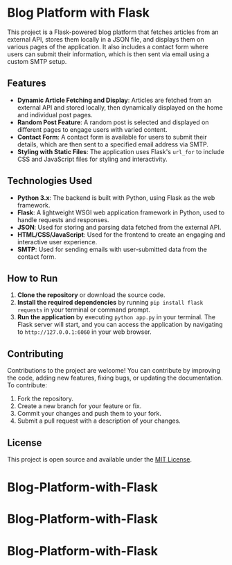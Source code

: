 # Blog Platform with Flask

This project is a Flask-powered blog platform that fetches articles from an external API, stores them locally in a JSON file, and displays them on various pages of the application. It also includes a contact form where users can submit their information, which is then sent via email using a custom SMTP setup.

## Features

- **Dynamic Article Fetching and Display**: Articles are fetched from an external API and stored locally, then dynamically displayed on the home and individual post pages.
- **Random Post Feature**: A random post is selected and displayed on different pages to engage users with varied content.
- **Contact Form**: A contact form is available for users to submit their details, which are then sent to a specified email address via SMTP.
- **Styling with Static Files**: The application uses Flask's `url_for` to include CSS and JavaScript files for styling and interactivity.

## Technologies Used

- **Python 3.x**: The backend is built with Python, using Flask as the web framework.
- **Flask**: A lightweight WSGI web application framework in Python, used to handle requests and responses.
- **JSON**: Used for storing and parsing data fetched from the external API.
- **HTML/CSS/JavaScript**: Used for the frontend to create an engaging and interactive user experience.
- **SMTP**: Used for sending emails with user-submitted data from the contact form.

## How to Run

1. **Clone the repository** or download the source code.
2. **Install the required dependencies** by running `pip install flask requests` in your terminal or command prompt.
3. **Run the application** by executing `python app.py` in your terminal. The Flask server will start, and you can access the application by navigating to `http://127.0.0.1:6060` in your web browser.

## Contributing

Contributions to the project are welcome! You can contribute by improving the code, adding new features, fixing bugs, or updating the documentation. To contribute:

1. Fork the repository.
2. Create a new branch for your feature or fix.
3. Commit your changes and push them to your fork.
4. Submit a pull request with a description of your changes.

## License

This project is open source and available under the [MIT License](LICENSE.md).
# Blog-Platform-with-Flask
# Blog-Platform-with-Flask
# Blog-Platform-with-Flask
